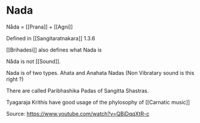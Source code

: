 # Nada

Nåda = [[Prana]] + [[Agni]]

Defined in [[Sangitaratnakara]] 1.3.6

[[Brihadesi]] also defines what Nada is

Nåda is not [[Sound]].

Nada is of two types. Ahata and Anahata Nadas (Non Vibratary sound is this right ?)

There are called Paribhashika Padas of Sangitta Shastras.

Tyagaraja Krithis have good usage of the phylosophy of [[Carnatic music]]

Source: https://www.youtube.com/watch?v=QBiDqqXtR-c
